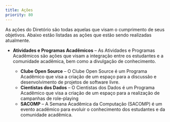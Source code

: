```yaml
---
title: Ações
priority: 80
---
```


As ações do Diretório são todas aquelas que visam o cumprimento de seus objetivos. Abaixo estão listadas as ações que estão sendo realizadas atualmente.

<ul>
  <li><strong>Atividades e Programas Acadêmicos</strong> &ndash; As Atividades e Programas Acadêmicos são ações que visam a integração entre os estudantes e a comunidade acadêmica, bem como a divulgação de conhecimento.</li>
  <ul>
    <li><strong>Clube Open Source</strong> &ndash; O Clube Open Source é um Programa Acadêmico que visa a criação de um espaço para a discussão e desenvolvimento de projetos de software livre.</li>
    <li><strong>Cientistas dos Dados</strong> &ndash; O Cientistas dos Dados é um Programa Acadêmico que visa a criação de um espaço para a realização de campanhas de role-playing</li>
    <li><strong>SACOMP</strong> &ndash; A Semana Acadêmica da Computação (SACOMP) é um evento acadêmico para evoluir o conhecimento dos estudantes e da comunidade acadêmica.</li>
  </ul>
</ul>
